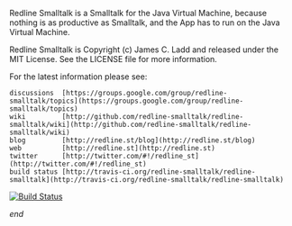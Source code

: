 
Redline Smalltalk is a Smalltalk for the Java Virtual Machine, because nothing is as
productive as Smalltalk, and the App has to run on the Java Virtual Machine.

Redline Smalltalk is Copyright (c) James C. Ladd and released under the MIT License.
See the LICENSE file for more information.

For the latest information please see:

    discussions  [https://groups.google.com/group/redline-smalltalk/topics](https://groups.google.com/group/redline-smalltalk/topics)
    wiki         [http://github.com/redline-smalltalk/redline-smalltalk/wiki](http://github.com/redline-smalltalk/redline-smalltalk/wiki)
    blog         [http://redline.st/blog](http://redline.st/blog)
    web          [http://redline.st](http://redline.st)
    twitter      [http://twitter.com/#!/redline_st](http://twitter.com/#!/redline_st)
    build status [http://travis-ci.org/redline-smalltalk/redline-smalltalk](http://travis-ci.org/redline-smalltalk/redline-smalltalk)

[![Build Status](https://secure.travis-ci.org/redline-smalltalk/redline-smalltalk.png?branch=master)](http://travis-ci.org/redline-smalltalk/redline-smalltalk)

*end*

